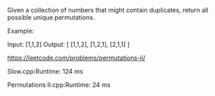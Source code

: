 Given a collection of numbers that might contain duplicates, return all possible unique permutations.

Example:

Input: [1,1,2]
Output:
[
  [1,1,2],
  [1,2,1],
  [2,1,1]
]

https://leetcode.com/problems/permutations-ii/

Slow.cpp:Runtime: 124 ms

Permutations II.cpp:Runtime: 24 ms
